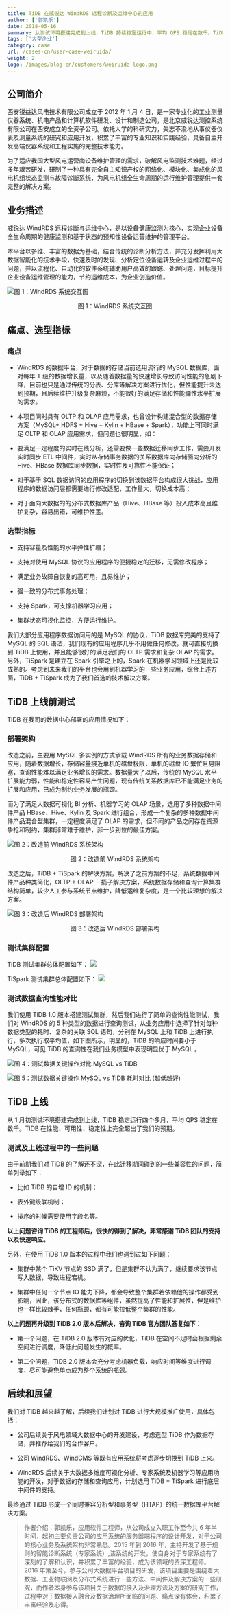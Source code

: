 ```yaml
---
title: TiDB 在威锐达 WindRDS 远程诊断及运维中心的应用
author: ['郭凯乐']
date: 2018-05-16
summary: 从测试环境搭建完成到上线，TiDB 持续稳定运行中，平均 QPS 稳定在数千。TiDB 在性能、可用性、稳定性上完全超出了我们的预期。
tags: ['大型企业']
category: case
url: /cases-cn/user-case-weiruida/
weight: 2
logo: /images/blog-cn/customers/weiruida-logo.png
---
```


## 公司简介

西安锐益达风电技术有限公司成立于 2012 年 1 月 4 日，是一家专业化的工业测量仪器系统、机电产品和计算机软件研发、设计和制造公司，是北京威锐达测控系统有限公司在西安成立的全资子公司。依托大学的科研实力，矢志不渝地从事仪器仪表及测量系统的研究和应用开发，积累了丰富的专业知识和实践经验，具备自主开发高端仪器系统和工程实施的完整技术能力。

为了适应我国大型风电运营商设备维护管理的需求，破解风电监测技术难题，经过多年艰苦研发，研制了一种具有完全自主知识产权的网络化、模块化、集成化的风电机组状态监测与故障诊断系统，为风电机组全生命周期的运行维护管理提供一套完整的解决方案。

## 业务描述

威锐达 WindRDS 远程诊断与运维中心，是以设备健康监测为核心，实现企业设备全生命周期的健康监测和基于状态的预知性设备运营维护的管理平台。

本平台以多维、丰富的数据为基础，结合传统的诊断分析方法，并充分发挥利用大数据智能化的技术手段，快速及时的发现、分析定位设备运转及企业运维过程中的问题，并以流程化、自动化的软件系统辅助用户高效的跟踪、处理问题，目标提升企业设备运维管理的能力，节约运维成本，为企业创造价值。

![图 1：WindRDS 系统交互图](http://upload-images.jianshu.io/upload_images/542677-efc96b985a5ce6c7?imageMogr2/auto-orient/strip%7CimageView2/2/w/1240)

<center>图 1：WindRDS 系统交互图</center>

## 痛点、选型指标

### 痛点

*   WindRDS 的数据平台，对于数据的存储当前选用流行的 MySQL 数据库，面对每年 T 级的数据增长量，以及随着数据量的快速增长导致访问性能的急剧下降，目前也只是通过传统的分表、分库等解决方案进行优化，但性能提升未达到预期，且后续维护升级复杂麻烦，不能很好的满足存储和性能弹性水平扩展的需求。

*   本项目同时具有 OLTP 和 OLAP 应用需求，也曾设计构建混合型的数据存储方案（MySQL+ HDFS + Hive + Kylin + HBase + Spark），功能上可同时满足 OLTP 和 OLAP 应用需求，但问题也很明显，如：

*   要满足一定程度的实时在线分析，还需要做一些数据迁移同步工作，需要开发实时同步 ETL 中间件，实时从存储事务数据的关系数据库向存储面向分析的 Hive、HBase 数据库同步数据，实时性及可靠性不能保证；

*   对于基于 SQL 数据访问的应用程序的切换到该数据平台构成很大挑战，应用程序的数据访问层都需要进行修改适配，工作量大，切换成本高；

*   对于面向大数据的的分布式数据库产品（Hive、HBase 等）投入成本高且维护复杂，容易出错，可维护性差。

### 选型指标

* 支持容量及性能的水平弹性扩缩；

* 支持对使用 MySQL 协议的应用程序的便捷稳定的迁移，无需修改程序；

* 满足业务故障自恢复的高可用，且易维护；

* 强一致的分布式事务处理；

* 支持 Spark，可支撑机器学习应用；

* 集群状态可视化监控，方便运行维护。

我们大部分应用程序数据访问用的是 MySQL 的协议，TiDB 数据库完美的支持了 MySQL 的 SQL 语法，我们现有的应用程序几乎不用做任何修改，就可直接切换到 TiDB 上使用，并且能够很好的满足我们的 OLTP 需求和复杂 OLAP 的需求。另外，TiSpark 是建立在 Spark 引擎之上的，Spark 在机器学习领域上还是比较成熟的。考虑到未来我们的平台也会用到机器学习的一些业务应用，综合上述方面，TiDB + TiSpark 成为了我们首选的技术解决方案。

## TiDB 上线前测试

TiDB 在我司的数据中心部署的应用情况如下：

### 部署架构

改造之前，主要用 MySQL 多实例的方式承载 WindRDS 所有的业务数据存储和应用，随着数据增长，存储容量接近单机的磁盘极限，单机的磁盘 IO 繁忙且易阻塞，查询性能难以满足业务增长的需求。数据量大了以后，传统的 MySQL 水平扩展能力弱，性能和稳定性容易产生问题，现有传统关系数据库已不能满足业务的扩展和应用，已成为制约业务发展的瓶颈。

而为了满足大数据可视化 BI 分析、机器学习的 OLAP 场景，选用了多种数据中间件产品 HBase、Hive、Kylin 及 Spark 进行组合，形成一个复杂的多种数据中间件产品混合型集群，一定程度满足了 OLAP 的需求，但不同的产品之间存在资源争抢和制约，集群非常难于维护，非一步到位的最佳方案。

![图 2：改造前 WindRDS 系统架构](http://upload-images.jianshu.io/upload_images/542677-d9804e1597d55966?imageMogr2/auto-orient/strip%7CimageView2/2/w/1240)

<center>图 2：改造前 WindRDS 系统架构</center>

改造之后，TiDB + TiSpark 的解决方案，解决了之前方案的不足，系统数据中间件产品种类简化，OLTP + OLAP 一揽子解决方案，系统数据存储和查询计算集群结构简单，较少人工参与系统节点维护，降低运维复杂度，是一个比较理想的解决方案。

![图 3：改造后 WindRDS 部署架构](http://upload-images.jianshu.io/upload_images/542677-aa170998311c08ea?imageMogr2/auto-orient/strip%7CimageView2/2/w/1240)

<center>图 3：改造后 WindRDS 部署架构</center>

### 测试集群配置

TiDB 测试集群总体配置如下：
![](https://upload-images.jianshu.io/upload_images/542677-6d24f93e5d52046e.png?imageMogr2/auto-orient/strip%7CimageView2/2/w/1240)

TiSpark 测试集群总体配置如下：
![](https://upload-images.jianshu.io/upload_images/542677-8b8048dd27d66036.PNG?imageMogr2/auto-orient/strip%7CimageView2/2/w/1240)

### 测试数据查询性能对比

我们使用 TiDB 1.0 版本搭建测试集群，然后我们进行了简单的查询性能测试，我们对 WindRDS 的 5 种类型的数据进行查询测试，从业务应用中选择了针对每种数据类型的耗时、复杂的关联 SQL 语句，分别在 MySQL 上和 TiDB 上进行执行，多次执行取平均值，如下图所示，明显的，TiDB 的响应时间要小于 MySQL，可见 TiDB 的查询性在我们业务模型中表现明显优于 MySQL 。

![图 4：测试数据关键操作对比 MySQL vs TiDB](http://upload-images.jianshu.io/upload_images/542677-ce61e40a2c72c047?imageMogr2/auto-orient/strip%7CimageView2/2/w/1240)

![图 5：测试数据关键操作 MySQL vs TiDB 耗时对比 (越低越好)](http://upload-images.jianshu.io/upload_images/542677-81d8bbb119fc3b84?imageMogr2/auto-orient/strip%7CimageView2/2/w/1240)

## TiDB 上线

从 1 月初测试环境搭建完成到上线，TiDB 稳定运行四个多月，平均 QPS 稳定在数千。TiDB 在性能、可用性、稳定性上完全超出了我们的预期。

### 测试及上线过程中的一些问题

由于前期我们对 TiDB 的了解还不深，在此迁移期间碰到的一些兼容性的问题，简单列举如下：

*   比如 TiDB 的自增 ID 的机制；

*   表外键级联机制；

*   排序的时候需要使用字段名等。

**以上问题咨询 TiDB 的工程师后，很快的得到了解决，非常感谢 TiDB 团队的支持以及快速响应。**

另外，在使用 TiDB 1.0 版本的过程中我们也遇到过如下问题：

*   集群中某个 TiKV 节点的 SSD 满了，但是集群不认为满了，继续要求该节点写入数据，导致进程宕机。

*   集群中任何一个节点 IO 能力下降，都会导致整个集群若依赖他的操作都受到影响，因此，该分布式的数据库等组件，虽然提高了性能和扩展性，但是维护也一样比较棘手，任何瓶颈，都有可能拉低整个集群的性能。

**以上问题再升级到 TiDB 2.0 版本后解决，咨询 TiDB 官方团队答复如下：**

*   第一个问题，在 TiDB 2.0 版本有对应的优化，TiDB 在空间不足时会根据剩余空间进行调度，降低此问题发生的概率。

*   第二个问题，TiDB 2.0 版本会充分考虑机器负载，响应时间等维度进行调度，尽可能避免单点成为整个系统的瓶颈。

## 后续和展望

我们对 TiDB 越来越了解，后续我们计划对 TiDB 进行大规模推广使用，具体包括： 

*   公司后续关于风电领域大数据中心的开发建设，考虑选型 TiDB 作为数据存储，并推荐给我们的合作客户。

*   公司 WindRDS、WindCMS 等既有应用系统将考虑逐步切换到 TiDB 上来。

*   WindRDS 后续关于大数据多维度可视化分析、专家系统及机器学习等应用功能的开发，对于数据的存储和查询应用，计划选用 TiDB + TiSpark 进行底层中间件的支持。

最终通过 TiDB 形成一个同时兼容分析型和事务型（HTAP）的统一数据库平台解决方案。

>作者介绍：郭凯乐，应用软件工程师，从公司成立入职工作至今共 6 年半时间，起初主要负责公司的应用系统的服务器端程序的设计开发，对于公司的核心业务及系统架构非常熟悉。2015 年到 2016 年，主持开发了基于规则的智能诊断系统（专家系统）,该系统的开发，使自身对于专家系统有了深刻的了解和认识，并积累了丰富的经验，成为该领域的资深工程师。2016 年第至今，参与公司大数据平台项目的研发，该项目主要是围绕着大数据、工业物联网及分布式系统进行一些方法、中间件及解决方案的一些研究，而作者本身参与该项目关于数据的接入及治理方法及方案的研究工作，过程中对于数据接入融合及数据治理所面临的问题、痛点深有体会，积累了丰富经验及心得。

